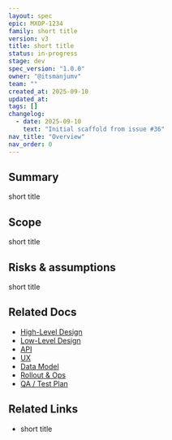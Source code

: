 ```yaml
---
layout: spec
epic: MXOP-1234
family: short title
version: v3
title: short title
status: in-progress
stage: dev
spec_version: "1.0.0"
owner: "@itsmanjumv"
team: ""
created_at: 2025-09-10
updated_at:
tags: []
changelog:
  - date: 2025-09-10
    text: "Initial scaffold from issue #36"
nav_title: "Overview"
nav_order: 0
---
```

## Summary
short title

## Scope
short title

## Risks & assumptions
short title

## Related Docs
- [High-Level Design](./hld.md)
- [Low-Level Design](./lld.md)
- [API](./api.md)
- [UX](./ux.md)
- [Data Model](./data-model.md)
- [Rollout & Ops](./rollout-ops.md)
- [QA / Test Plan](./qa-test.md)

## Related Links
- short title
